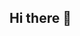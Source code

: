## Hi there 👋

<!--
**YumengWang0/YumengWang0** is a ✨ _special_ ✨ repository because its `README.md` (this file) appears on your GitHub profile.

- 🌱 I’m an incoming fifth-year Ph.D. student in Applied and Computational Mathematics at Missouri University of Science and Technology.  
- 🔍 I’m actively seeking opportunities in **Data Science**, **Machine Learning Engineering**, **Research Engineering**, or **Quantitative Analysis**.  
- 🧠 My research interests include **scientific computing**, **deep learning for practical problems**, and **transformer-based foundation models** for spatial-temporal data (especially involving **partial differential equations (PDEs)**) .  
- 🌐 Feel free to explore my [personal website](https://YumengWang0.com) to learn more.  
- 📫 Reach me at: **yw2bc@mst.edu**

